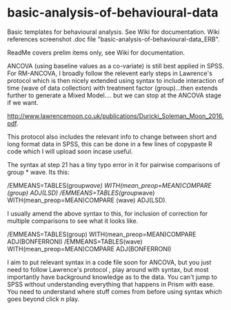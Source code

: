 # basic-analysis-of-behavioural-data
Basic templates for behavioural analysis.
See Wiki for documentation. Wiki references screenshot .doc file "basic-analysis-of-behavioural-data_ERB".

ReadMe covers prelim items only, see Wiki for documentation. 






ANCOVA (using baseline values as a co-variate) is still best applied in SPSS.
For RM-ANCOVA, I broadly follow the relevent early steps in Lawrence's protocol which is then nicely extended using syntax to include interaction of time (wave of data collection) with treatment factor (group)...then extends further to generate a Mixed Model....  but we can stop at the ANCOVA stage if we want. 

http://www.lawrencemoon.co.uk/publications/Duricki_Soleman_Moon_2016.pdf.

This protocol also includes the relevant info to change between short and long format data in SPSS, this can be done in a few lines of copypaste R code which I will upload soon incase useful.


The syntax at step 21 has a tiny typo error in it for pairwise comparisons of group * wave. Its this:

/EMMEANS=TABLES(group*wave) WITH(mean_preop=MEAN)COMPARE (group) ADJ(LSD) /EMMEANS=TABLES(group*wave) WITH(mean_preop=MEAN)COMPARE (wave) ADJ(LSD).


I usually amend the above syntax to this, for inclusion of correction for multiple comparisons to see what it looks like. 

 /EMMEANS=TABLES(group) WITH(mean_preop=MEAN)COMPARE ADJ(BONFERRONI) 
  /EMMEANS=TABLES(wave) WITH(mean_preop=MEAN)COMPARE ADJ(BONFERRONI)


I aim to put relevant syntax in a code file soon for ANCOVA, but you just need to follow Lawrence's protocol , play around with syntax, but most importantly have background knowledge as to the data. You can't jump to SPSS without understanding everything that happens in Prism with ease. You need to understand where stuff comes from before using syntax which goes beyond click n play. 
